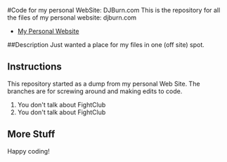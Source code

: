 #Code for my personal WebSite: DJBurn.com
This is the repository for all the files of my personal website: djburn.com
- [My Personal Website](http://www.djburn.com)

##Description
Just wanted a place for my files in one (off site) spot.

## Instructions
This repository started as a dump from my personal Web Site.  The branches are for screwing around and making edits to code.

1. You don't talk about FightClub
2. You don't talk about FightClub

## More Stuff
Happy coding!
